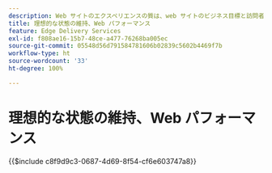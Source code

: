 ```yaml
---
description: Web サイトのエクスペリエンスの質は、web サイトのビジネス目標と訪問者の満足度を達成する上で重要です。
title: 理想的な状態の維持、Web パフォーマンス
feature: Edge Delivery Services
exl-id: f808ae16-15b7-48ce-a477-76268ba005ec
source-git-commit: 05548d56d791584781606b02839c5602b4469f7b
workflow-type: ht
source-wordcount: '33'
ht-degree: 100%

---
```


# 理想的な状態の維持、Web パフォーマンス

{{$include c8f9d9c3-0687-4d69-8f54-cf6e603747a8}}
